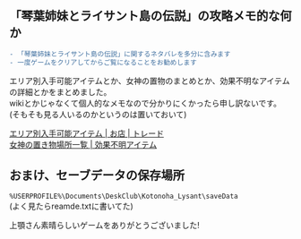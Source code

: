 ## 「琴葉姉妹とライサント島の伝説」の攻略メモ的な何か
```diff
- 「琴葉姉妹とライサント島の伝説」に関するネタバレを多分に含みます
- 一度ゲームをクリアしてからご覧になることをお勧めします
```
エリア別入手可能アイテムとか、女神の置物のまとめとか、効果不明なアイテムの詳細とかをまとめました。  
wikiとかじゃなくて個人的なメモなので分かりにくかったら申し訳ないです。  
(そもそも見る人いるのかというのは置いておいて)  

[エリア別入手可能アイテム | お店 | トレード](memo.md "memo.md")  
[女神の置き物場所一覧 | 効果不明アイテム](items.md "items.md")

## おまけ、セーブデータの保存場所
`%USERPROFILE%\Documents\DeskClub\Kotonoha_Lysant\saveData`  
(よく見たらreamde.txtに書いてた)  

上顎さん素晴らしいゲームをありがとうございました!
